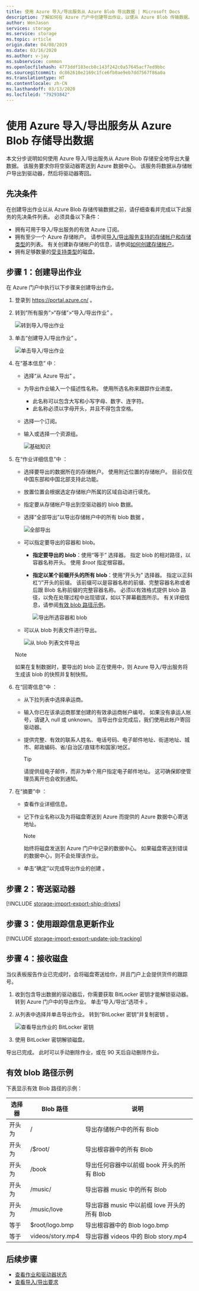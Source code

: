 ```yaml
---
title: 使用 Azure 导入/导出服务从 Azure Blob 导出数据 | Microsoft Docs
description: 了解如何在 Azure 门户中创建导出作业，以便从 Azure Blob 传输数据。
author: WenJason
services: storage
ms.service: storage
ms.topic: article
origin.date: 04/08/2019
ms.date: 03/16/2020
ms.author: v-jay
ms.subservice: common
ms.openlocfilehash: 4773ddf183ecb8c143f242c0a57645acf7ed9bbc
ms.sourcegitcommit: dc862610e2169c1fce6fb0ae9eb7dd7567f86a0a
ms.translationtype: HT
ms.contentlocale: zh-CN
ms.lasthandoff: 03/13/2020
ms.locfileid: "79293842"
---
```

# <a name="use-the-azure-importexport-service-to-export-data-from-azure-blob-storage"></a>使用 Azure 导入/导出服务从 Azure Blob 存储导出数据
本文分步说明如何使用 Azure 导入/导出服务从 Azure Blob 存储安全地导出大量数据。 该服务要求你将空驱动器寄送到 Azure 数据中心。 该服务将数据从存储帐户导出到驱动器，然后将驱动器寄回。

## <a name="prerequisites"></a>先决条件

在创建导出作业以从 Azure Blob 存储传输数据之前，请仔细查看并完成以下此服务的先决条件列表。
必须具备以下条件：

- 拥有可用于导入/导出服务的有效 Azure 订阅。
- 拥有至少一个 Azure 存储帐户。 请参阅[导入/导出服务支持的存储帐户和存储类型](storage-import-export-requirements.md)的列表。 有关创建新存储帐户的信息，请参阅[如何创建存储帐户](storage-account-create.md)。
- 拥有足够数量的[受支持类型](storage-import-export-requirements.md#supported-disks)的磁盘。

## <a name="step-1-create-an-export-job"></a>步骤 1：创建导出作业

在 Azure 门户中执行以下步骤来创建导出作业。

1. 登录到 https://portal.azure.cn/ 。
2. 转到“所有服务”>“存储”>“导入/导出作业”  。

    ![转到导入/导出作业](./media/storage-import-export-data-from-blobs/export-from-blob1.png)

3. 单击“创建导入/导出作业”  。

    ![单击导入/导出作业](./media/storage-import-export-data-from-blobs/export-from-blob2.png)

4. 在“基本信息”  中：

    - 选择“从 Azure 导出”  。
    - 为导出作业输入一个描述性名称。 使用所选名称来跟踪作业进度。
        - 此名称可以包含大写和小写字母、数字、连字符。
        - 此名称必须以字母开头，并且不得包含空格。
    - 选择一个订阅。
    - 输入或选择一个资源组。

        ![基础知识](./media/storage-import-export-data-from-blobs/export-from-blob3.png)

5. 在“作业详细信息”中  ：

    - 选择要导出的数据所在的存储帐户。 使用附近位置的存储帐户。 目前仅在中国东部和中国北部支持此功能。
    - 放置位置会根据选定存储帐户所属的区域自动进行填充。
    - 指定要从存储帐户导出到空驱动器的 blob 数据。
    - 选择“全部导出”以导出存储帐户中的所有 blob 数据  。

         ![全部导出](./media/storage-import-export-data-from-blobs/export-from-blob4.png)

    - 可以指定要导出的容器和 blob。
        - **指定要导出的 blob**：使用“等于”  选择器。 指定 blob 的相对路径，以容器名称开头。 使用 *$root* 指定根容器。
        - **指定以某个前缀开头的所有 blob**：使用“开头为”  选择器。 指定以正斜杠“/”开头的前缀。 该前缀可以是容器名称的前缀、完整容器名称或者后跟 Blob 名称前缀的完整容器名称。 必须以有效格式提供 blob 路径，以免在处理过程中出现错误，如以下屏幕截图所示。 有关详细信息，请参阅[有效 blob 路径示例](#examples-of-valid-blob-paths)。

           ![导出所选容器和 blob](./media/storage-import-export-data-from-blobs/export-from-blob5.png)

    - 可以从 blob 列表文件进行导出。

        ![从 blob 列表文件导出](./media/storage-import-export-data-from-blobs/export-from-blob6.png)  

   > [!NOTE]
   > 如果在复制数据时，要导出的 blob 正在使用中，则 Azure 导入/导出服务将生成该 blob 的快照并复制快照。


6. 在“回寄信息”中  ：

    - 从下拉列表中选择承运商。
    - 输入你已在该承运商那里创建的有效承运商帐户编号。 如果没有承运人帐号，请键入 null 或 unknown。 当导出作业完成后，我们使用此帐户寄回驱动器。 
    - 提供完整、有效的联系人姓名、电话号码、电子邮件地址、街道地址、城市、邮政编码、省/自治区/直辖市和国家/地区。

        > [!TIP]
        > 请提供组电子邮件，而非为单个用户指定电子邮件地址。 这可确保即使管理员离开也会收到通知。

7. 在“摘要”中  ：

    - 查看作业详细信息。
    - 记下作业名称以及为将磁盘寄送到 Azure 而提供的 Azure 数据中心寄送地址。

        > [!NOTE]
        > 始终将磁盘发送到 Azure 门户中记录的数据中心。 如果磁盘寄送到错误的数据中心，则不会处理该作业。

    - 单击“确定”以完成导出作业的创建  。

## <a name="step-2-ship-the-drives"></a>步骤 2：寄送驱动器

[!INCLUDE [storage-import-export-ship-drives](../../../includes/storage-import-export-ship-drives.md)]

## <a name="step-3-update-the-job-with-tracking-information"></a>步骤 3：使用跟踪信息更新作业

[!INCLUDE [storage-import-export-update-job-tracking](../../../includes/storage-import-export-update-job-tracking.md)]


## <a name="step-4-receive-the-disks"></a>步骤 4：接收磁盘
当仪表板报告作业已完成时，会将磁盘寄送给你，并且门户上会提供货件的跟踪号。

1. 收到包含导出数据的驱动器后，你需要获取 BitLocker 密钥才能解锁驱动器。 转到 Azure 门户中的导出作业。 单击“导入/导出”选项卡  。
2. 从列表中选择并单击导出作业。 转到“BitLocker 密钥”并复制密钥  。

   ![查看导出作业的 BitLocker 密钥](./media/storage-import-export-service/export-job-bitlocker-keys.png)

3. 使用 BitLocker 密钥解锁磁盘。

导出已完成。 此时可以手动删除作业，或在 90 天后自动删除作业。


## <a name="examples-of-valid-blob-paths"></a>有效 blob 路径示例

下表显示有效 Blob 路径的示例：

   | 选择器 | Blob 路径 | 说明 |
   | --- | --- | --- |
   | 开头为 |/ |导出存储帐户中的所有 Blob |
   | 开头为 |/$root/ |导出根容器中的所有 Blob |
   | 开头为 |/book |导出任何容器中以前缀 book  开头的所有 Blob |
   | 开头为 |/music/ |导出容器 music  中的所有 Blob |
   | 开头为 |/music/love |导出容器 music  中以前缀 love  开头的所有 Blob |
   | 等于 |$root/logo.bmp |导出根容器中的 Blob logo.bmp  |
   | 等于 |videos/story.mp4 |导出容器 videos  中的 Blob story.mp4  |

## <a name="next-steps"></a>后续步骤

* [查看作业和驱动器状态](storage-import-export-view-drive-status.md)
* [查看导入/导出要求](storage-import-export-requirements.md)
